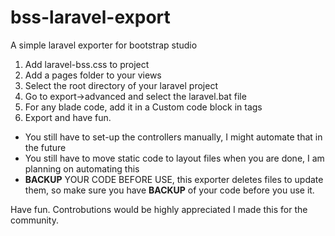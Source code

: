# bss-laravel-export
A simple laravel exporter for bootstrap studio

<ol>
  <li>Add laravel-bss.css to project</li>
  <li>Add a pages folder to your views</li>
  <li>Select the root directory of your laravel project</li>
  <li>Go to export->advanced and select the laravel.bat file</li>
  <li>For any blade code, add it in a Custom code block in <code></code> tags</li>
  <li>Export and have fun.</li>
</ol>

<ul>
  <li>You still have to set-up the controllers manually, I might automate that in the future
  <li>You still have to move static code to layout files when you are done, I am planning on automating this
  <li><strong>BACKUP</strong> YOUR CODE BEFORE USE, this exporter deletes files to update them, so make sure you have <strong>BACKUP</strong> of your code before you use it.</li>
</ul>

Have fun.
Controbutions would be highly appreciated I made this for the community.

